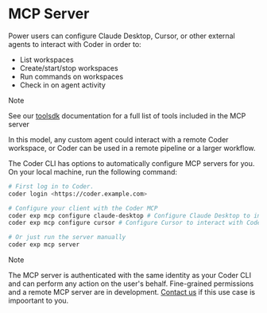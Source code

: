 # MCP Server

Power users can configure Claude Desktop, Cursor, or other external agents to interact with Coder in order to:

- List workspaces
- Create/start/stop workspaces
- Run commands on workspaces
- Check in on agent activity

> [!NOTE]
> See our [toolsdk](https://pkg.go.dev/github.com/coder/coder/v2@v2.24.1/codersdk/toolsdk#pkg-variables) documentation for a full list of tools included in the MCP server

In this model, any custom agent could interact with a remote Coder workspace, or Coder can be used in a remote pipeline or a larger workflow.

The Coder CLI has options to automatically configure MCP servers for you. On your local machine, run the following command:

```sh
# First log in to Coder. 
coder login <https://coder.example.com>

# Configure your client with the Coder MCP
coder exp mcp configure claude-desktop # Configure Claude Desktop to interact with Coder
coder exp mcp configure cursor # Configure Cursor to interact with Coder

# Or just run the server manually
coder exp mcp server
```

> [!NOTE]
> The MCP server is authenticated with the same identity as your Coder CLI and can perform any action on the user's behalf. Fine-grained permissions and a remote MCP server are in development. [Contact us](https://coder.com/contact) if this use case is impoortant to you.
